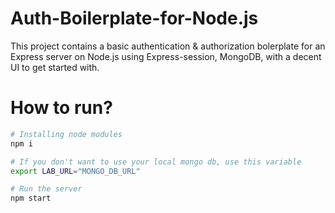 # Auth-Boilerplate-for-Node.js
This project contains a basic authentication & authorization bolerplate for an Express server on Node.js using Express-session, MongoDB, with a decent UI to get started with.

# How to run?
```sh
# Installing node modules
npm i

# If you don't want to use your local mongo db, use this variable
export LAB_URL="MONGO_DB_URL"

# Run the server
npm start
```
